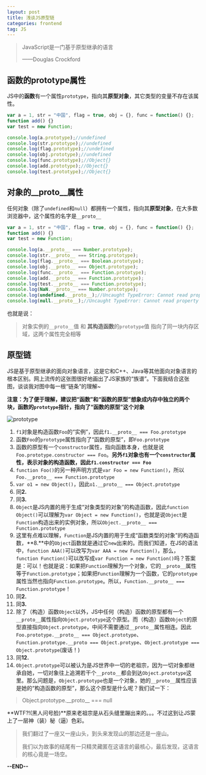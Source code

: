 ```yaml
---
layout: post
title: 浅谈JS原型链
categories: frontend
tag: JS
---
```


> JavaScript是一门基于原型继承的语言
> 
> ——Douglas Crockford


## 函数的prototype属性

JS中的**函数**有一个属性`prototype`，指向其**原型对象**，其它类型的变量不存在该属性。

```javascript
var a = 1, str = "中国", flag = true, obj = {}, func = function() {};
function add() {}
var test = new Function;

console.log(a.prototype);//undefined
console.log(str.prototype);//undefined
console.log(flag.prototype);//undefined
console.log(obj.prototype);//undefined
console.log(func.prototype);//Object{}
console.log(add.prototype);//Object{}
console.log(test.prototype);//Object{}
```

## 对象的__proto__属性

任何对象（除了`undefined`和`null`）都拥有一个属性，指向其**原型对象**，在大多数浏览器中，这个属性的名字是`__proto__`


```javascript
var a = 1, str = "中国", flag = true, obj = {}, func = function() {};
function add() {}
var test = new Function;

console.log(a.__proto__ === Number.prototype);
console.log(str.__proto__ === String.prototype);
console.log(flag.__proto__ === Boolean.prototype);
console.log(obj.__proto__ === Object.prototype);
console.log(func.__proto__ === Function.prototype);
console.log(add.__proto__ === Function.prototype);
console.log(test.__proto__ === Function.prototype);
console.log(NaN.__proto__ === Number.prototype);
console.log(undefined.__proto__);//Uncaught TypeError: Cannot read property '__proto__' of undefined
console.log(null.__proto__);//Uncaught TypeError: Cannot read property '__proto__' of null
```

也就是说：

> 对象实例的`__proto__`值 和 **其构造函数**的`prototype`值 指向了同一块内存区域，这两个属性完全相等

## 原型链

JS是基于原型继承的面向对象语言，这是它和C++、Java等其他面向对象语言的根本区别。网上流传的这张图很好地画出了JS家族的“族谱”。下面我结合这张图，谈谈我对图中每一根“链条”的理解~

**注意：为了便于理解，建议把“函数”和“函数的原型”想象成内存中独立的两个块，函数的`prototype`指针，指向了“函数的原型”这个对象**

![prototype](http://blog.rodickcai.com/assets/images/posts/prototype/layout.jpg)

1. `f1`对象是构造函数`Foo`的“实例”，因此`f1.__proto__ === Foo.prototype`
2. 函数`Foo`的`prototype`属性指向了“函数的原型”，即`Foo.prototype`
3. 函数的原型有一个`constructor`属性，指向函数本身，也就是说`Foo.prototype.constructor === Foo`。**另外`f1`对象也有一个`constructor`属性，表示对象的构造函数，因此`f1.constructor === Foo`**
4. `function Foo()`的另一种声明方式是`var Foo = new Function()`，所以`Foo.__proto__ === Function.prototype`
5. `var o1 = new Object()`，因此`o1.__proto__ === Object.prototype`
6. 同**2.**
7. 同**3.**
8. `Object`是JS内置的用于生成“对象类型的对象”的构造函数，因此`function Object()`可以理解为`var Object = new Function()`，也就是说`Object`是`Function`构造出来的实例对象，所以`Object.__proto__ === Function.prototype`
9. 这里有点难以理解，`Function`是JS内置的用于生成“函数类型的对象”的构造函数，**8.**中的`Object`函数就是通过它`new`出来的。而我们知道，在JS的语法中，`function AAA()`可以改写为`var AAA = new Function()`，那么，`function Function()`可以改写成`var Function = new Function()`吗？答案是：可以！也就是说：如果把`Function`理解为一个对象，它的`__proto__`属性等于`Function.prototype`；如果把`Function`理解为一个函数，它的`prototype`属性当然也指向`Function.prototype`。所以，`Function.__proto__ === Function.prototype`！
10. 同**2.**
11. 同**3.**
12. 除了（构造）函数`Object`以外，JS中任何（构造）函数的原型都有一个`__proto__`属性指向`Object.prototype`这个原型。而（构造）函数`Object`的原型直接指向`Object.prototype`，中间不需要通过`__proto__`属性相连。因此`Foo.prototype.__proto__ === Object.prototype`、`Function.prototype.__proto === Object.protype`、`Object.prototype === Object.prototype`(废话！)
13. 同**12.**
14. `Object.prototype`可以被认为是JS世界中一切的老祖宗，因为一切对象都继承自她，一切对象往上追溯若干个`__proto__`都会到达`Object.prototype`这里。那么问题是，`Object.prototype`也是一个对象，她的`__proto__`属性应该是她的“构造函数的原型”，那么这个原型是什么呢？我们试一下：

  > Object.prototype.\_\_proto\_\_ === null

**WTF?!(黑人问号脸)**原来老祖宗是从石头缝里蹦出来的。。。不过这到让JS蒙上了一层神（装）秘（逼）色彩。

> 我们翻过了一座又一座山头，到头来发现山的那边还是一座山。
>
> 我们以为故事的结尾有一只精灵藏匿在这语言的最核心，最后发现，这语言的核心竟是一场空。

**--END--**